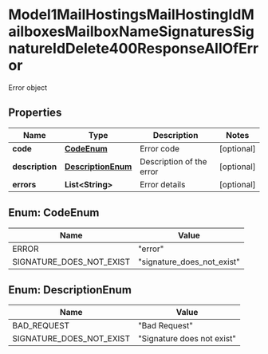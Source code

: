 

# Model1MailHostingsMailHostingIdMailboxesMailboxNameSignaturesSignatureIdDelete400ResponseAllOfError

Error object

## Properties

| Name | Type | Description | Notes |
|------------ | ------------- | ------------- | -------------|
|**code** | [**CodeEnum**](#CodeEnum) | Error code |  [optional] |
|**description** | [**DescriptionEnum**](#DescriptionEnum) | Description of the error |  [optional] |
|**errors** | **List&lt;String&gt;** | Error details |  [optional] |



## Enum: CodeEnum

| Name | Value |
|---- | -----|
| ERROR | &quot;error&quot; |
| SIGNATURE_DOES_NOT_EXIST | &quot;signature_does_not_exist&quot; |



## Enum: DescriptionEnum

| Name | Value |
|---- | -----|
| BAD_REQUEST | &quot;Bad Request&quot; |
| SIGNATURE_DOES_NOT_EXIST | &quot;Signature does not exist&quot; |



